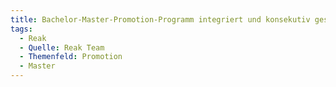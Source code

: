```yaml
---
title: Bachelor-Master-Promotion-Programm integriert und konsekutiv gestalten
tags:
  - Reak
  - Quelle: Reak Team
  - Themenfeld: Promotion
  - Master
---
```

